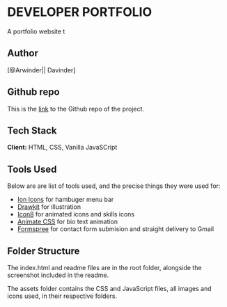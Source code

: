 # DEVELOPER PORTFOLIO

A portfolio website t



## Author

[@Arwinder|| Davinder]

## Github repo

This is the [link](https://github.com/Davinder1642/developer-portfolio) to the Github repo of the project.

## Tech Stack

**Client:** HTML, CSS, Vanilla JavaSCript

## Tools Used

Below are are list of tools used, and the precise things they were used for:

- [Ion Icons](https://ionic.io/ionicons) for hambuger menu bar
- [Drawkit](https://www.drawkit.io/) for  illustration
- [Icon8](https://icons8.com/) for animated icons and skills icons
- [Animate CSS](https://animate.style/) for  bio text animation
- [Formspree](https://formspree.io/) for contact form submision and straight delivery to Gmail

## Folder Structure

The index.html and readme files are in the root folder, alongside the screenshot included in the readme.

The assets folder contains the CSS and JavaScript files, all images and icons used, in their respective folders.


